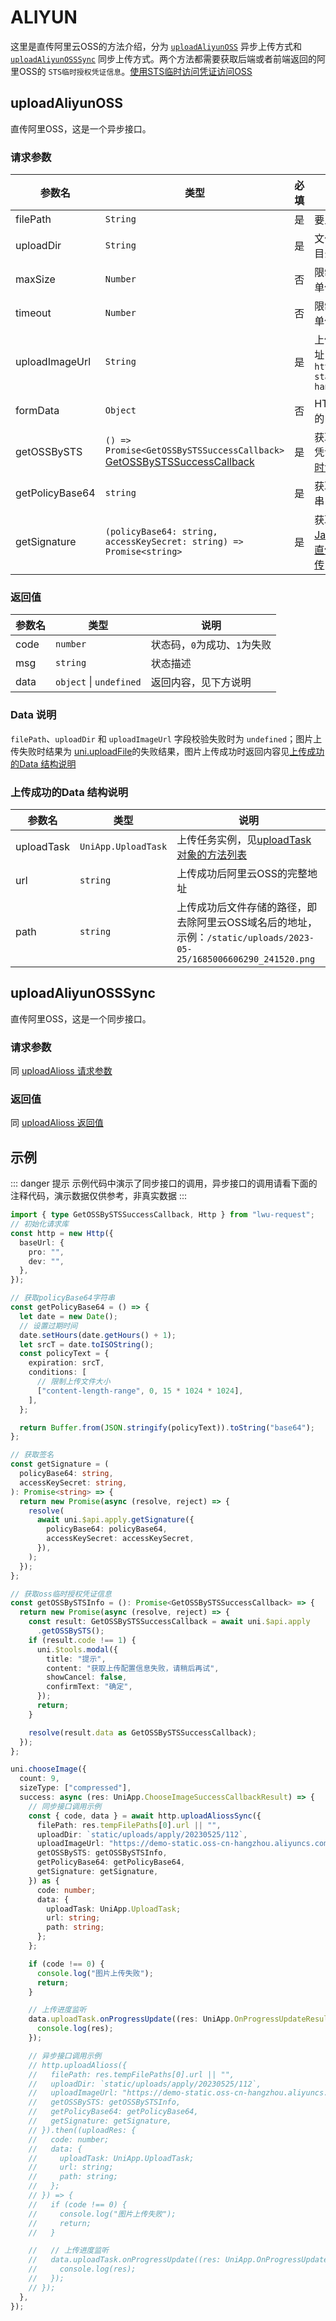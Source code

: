 # ALIYUN

这里是直传阿里云OSS的方法介绍，分为 [`uploadAliyunOSS`](/api/aliyun#uploadaliyunoss) 异步上传方式和
[`uploadAliyunOSSSync`](/api/aliyun#uploadaliyunosssync)
同步上传方式。两个方法都需要获取后端或者前端返回的阿里OSS的
`STS临时授权凭证信息`。[使用STS临时访问凭证访问OSS](https://help.aliyun.com/document_detail/100624.html?spm=a2c4g.375246.0.0.29494f77gjhPg6)

## uploadAliyunOSS

直传阿里OSS，这是一个异步接口。

### 请求参数

| 参数名             | 类型                                                                   | 必填 | 说明                                                                                                                                                                                                                     |
| --------------- | -------------------------------------------------------------------- | -- | ---------------------------------------------------------------------------------------------------------------------------------------------------------------------------------------------------------------------- |
| filePath        | `String`                                                             | 是  | 要上传文件资源的路径                                                                                                                                                                                                             |
| uploadDir       | `String`                                                             | 是  | 文件上传至OSS的存储目录                                                                                                                                                                                                          |
| maxSize         | `Number`                                                             | 否  | 限制上传文件的大小，单位为MB，默认值为 `5`                                                                                                                                                                                               |
| timeout         | `Number`                                                             | 否  | 限制参数的生效时间，单位小时，默认值为 `1`                                                                                                                                                                                                |
| uploadImageUrl  | `String`                                                             | 是  | 上传的阿里云OSS地址，示例：`https://demo-static.oss-cn-hangzhou.aliyuncs.com`                                                                                                                                                      |
| formData        | `Object`                                                             | 否  | HTTP 请求中其他额外的 form data                                                                                                                                                                                                |
| getOSSBySTS     | `() => Promise<GetOSSBySTSSuccessCallback>` [GetOSSBySTSSuccessCallback](/ts/aliyun#getossbystssuccesscallback)  | 是  | 获取OSS临时授权访问凭证信息，[使用STS临时访问凭证访问OSS](https://help.aliyun.com/document_detail/100624.html?spm=a2c4g.375246.0.0.29494f77gjhPg6)                                                                                            |
| getPolicyBase64 | `string`                                                             | 是  | 获取签名的base64字符串，见下方说明                                                                                                                                                                                                   |
| getSignature    | `(policyBase64: string, accessKeySecret: string) => Promise<string>` | 是  | 获取OSS签名，参考[JavaScript客户端签名直传](https://help.aliyun.com/document_detail/31925.html?spm=a2c4g.31926.0.0.3a735458ATBOW8)、[服务端签名后直传](https://help.aliyun.com/document_detail/31926.html?spm=a2c4g.31925.0.0.74505d3fr63lMY) |

### 返回值
| 参数名 | 类型 | 说明
| --- | --- | ---
| code | `number` | 状态码，`0`为成功、`1`为失败
| msg | `string` | 状态描述
| data | `object` \| `undefined` | 返回内容，见下方说明

### Data 说明
`filePath`、`uploadDir` 和 `uploadImageUrl` 字段校验失败时为 `undefined`；图片上传失败时结果为 [uni.uploadFile](https://uniapp.dcloud.net.cn/api/request/network-file.html#uploadfile)的失败结果，图片上传成功时返回内容见[上传成功的Data 结构说明](/api/aliyun#上传成功的data-结构说明)

### 上传成功的Data 结构说明
| 参数名 | 类型 | 说明
| --- | --- | ---
| uploadTask | `UniApp.UploadTask` | 上传任务实例，见[uploadTask对象的方法列表](/api/upload#uploadtask-对象的方法列表)
| url | `string` | 上传成功后阿里云OSS的完整地址
| path | `string` | 上传成功后文件存储的路径，即去除阿里云OSS域名后的地址，示例：`/static/uploads/2023-05-25/1685006606290_241520.png`

## uploadAliyunOSSSync

直传阿里OSS，这是一个同步接口。

### 请求参数

同 [uploadAlioss 请求参数](/api/aliyun#请求参数)

### 返回值
同 [uploadAlioss 返回值](/api/aliyun#返回值)

## 示例
::: danger 提示
示例代码中演示了同步接口的调用，异步接口的调用请看下面的注释代码，演示数据仅供参考，非真实数据
:::
```ts
import { type GetOSSBySTSSuccessCallback, Http } from "lwu-request";
// 初始化请求库
const http = new Http({
  baseUrl: {
    pro: "",
    dev: "",
  },
});

// 获取policyBase64字符串
const getPolicyBase64 = () => {
  let date = new Date();
  // 设置过期时间
  date.setHours(date.getHours() + 1);
  let srcT = date.toISOString();
  const policyText = {
    expiration: srcT,
    conditions: [
      // 限制上传文件大小
      ["content-length-range", 0, 15 * 1024 * 1024],
    ],
  };

  return Buffer.from(JSON.stringify(policyText)).toString("base64");
};

// 获取签名
const getSignature = (
  policyBase64: string,
  accessKeySecret: string,
): Promise<string> => {
  return new Promise(async (resolve, reject) => {
    resolve(
      await uni.$api.apply.getSignature({
        policyBase64: policyBase64,
        accessKeySecret: accessKeySecret,
      }),
    );
  });
};

// 获取oss临时授权凭证信息
const getOSSBySTSInfo = (): Promise<GetOSSBySTSSuccessCallback> => {
  return new Promise(async (resolve, reject) => {
    const result: GetOSSBySTSSuccessCallback = await uni.$api.apply
      .getOSSBySTS();
    if (result.code !== 1) {
      uni.$tools.modal({
        title: "提示",
        content: "获取上传配置信息失败，请稍后再试",
        showCancel: false,
        confirmText: "确定",
      });
      return;
    }

    resolve(result.data as GetOSSBySTSSuccessCallback);
  });
};

uni.chooseImage({
  count: 9,
  sizeType: ["compressed"],
  success: async (res: UniApp.ChooseImageSuccessCallbackResult) => {
    // 同步接口调用示例
    const { code, data } = await http.uploadAliossSync({
      filePath: res.tempFilePaths[0].url || "",
      uploadDir: `static/uploads/apply/20230525/112`,
      uploadImageUrl: "https://demo-static.oss-cn-hangzhou.aliyuncs.com",
      getOSSBySTS: getOSSBySTSInfo,
      getPolicyBase64: getPolicyBase64,
      getSignature: getSignature,
    }) as {
      code: number;
      data: {
        uploadTask: UniApp.UploadTask;
        url: string;
        path: string;
      };
    };

    if (code !== 0) {
      console.log("图片上传失败");
      return;
    }

    // 上传进度监听
    data.uploadTask.onProgressUpdate((res: UniApp.OnProgressUpdateResult) => {
      console.log(res);
    });

    // 异步接口调用示例
    // http.uploadAlioss({
    //   filePath: res.tempFilePaths[0].url || "",
    //   uploadDir: `static/uploads/apply/20230525/112`,
    //   uploadImageUrl: "https://demo-static.oss-cn-hangzhou.aliyuncs.com",
    //   getOSSBySTS: getOSSBySTSInfo,
    //   getPolicyBase64: getPolicyBase64,
    //   getSignature: getSignature,
    // }).then((uploadRes: {
    //   code: number;
    //   data: {
    //     uploadTask: UniApp.UploadTask;
    //     url: string;
    //     path: string;
    //   };
    // }) => {
    //   if (code !== 0) {
    //     console.log("图片上传失败");
    //     return;
    //   }

    //   // 上传进度监听
    //   data.uploadTask.onProgressUpdate((res: UniApp.OnProgressUpdateResult) => {
    //     console.log(res);
    //   });
    // });
  },
});
```

